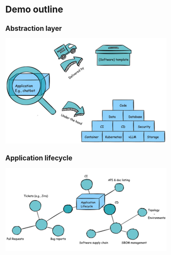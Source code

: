 # Demo outline
## Abstraction layer
![Abstraction layer](img/abstraction.jpg "Abstraction layer")
## Application lifecycle
![Application lifecycle](img/application_lifecycle.jpg "Application lifecycle")